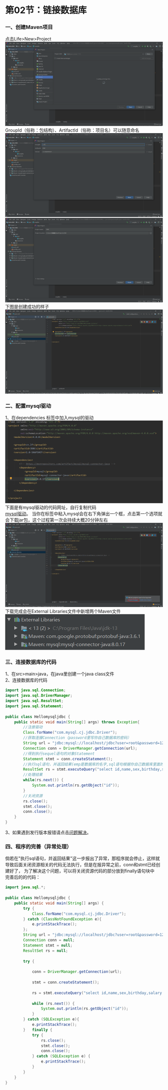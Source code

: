 # 第02节：链接数据库


### 一、创建Maven项目  
点击Life>New>Project  
![hjbl](../images/1002img1.PNG)   
GroupId（俗称：包结构）、ArtifactId（俗称：项目名）可以随意命名
![hjbl](../images/1002img2.PNG)  
![hjbl](../images/1002img3.PNG)  
下图是创建成功的样子
![hjbl](../images/1002img4.PNG)  
### 二、配置mysql驱动
1、在dependencies 标签中加入mysql的驱动
![hjbl](../images/1002img6..PNG)  
下面是有mysql驱动的代码网址，自行复制代码  
[mysql驱动](https://mvnrepository.com/artifact/mysql/mysql-connector-java/8.0.18)。
当你在标签中粘入mysql会在右下角弹出一个框，点击第一个选项就会下载jar包，这个过程第一次会持续大概20分钟左右
![hjbl](../images/1002img5.PNG)  
下载完成会在External Libraries文件中新增两个Maven文件  
![hjbl](../images/1002img8.PNG) 
### 三、连接数据库的代码
1、在src>main>java，在java里创建一个java class文件  
2、连接数据库的代码  
``` java
import java.sql.Connection;  
import java.sql.DriverManager;  
import java.sql.ResultSet;  
import java.sql.Statement;  

public class Hellomysqljdbc {  
    public static void main(String[] args) throws Exception{  
        //注册驱动  
        Class.forName("com.mysql.cj.jdbc.Driver");  
        //获取连接Connection（password里写你自己数据库的密码）  
        String url = "jdbc:mysql://localhost/jdbc?user=root&password=123456&serverTimezone=UTC";  
        Connection conn = DriverManager.getConnection(url);   
        //得到执行sequel语句的对象Statement    
        Statement stmt = conn.createStatement();    
        //执行sql语句，并返回结果(emp是数据库的名字,sql语句根据你自己数据库里面的的数据表来写)    
        ResultSet rs = stmt.executeQuery("select id,name,sex,birthday,salary from emp");    
        //处理结果    
        while(rs.next()) {    
            System.out.println(rs.getObject("id"));    
        }    
        //关闭资源    
        rs.close();  
        stmt.close();   
        conn.close();   
    }    
}  
```
3、如果遇到发行版本报错请点击[问题解决](https://juejin.im/post/5c7fb897518825408d6feb0d)。  
### 四、程序的完善（异常处理）
倘若在"执行sql语句，并返回结果"这一步报出了异常，那程序就会停止，这样就导致后面关闭资源相关的代码无法执行，但是在报异常之前，conn和stmt已经创建好了， 为了解决这个问题，可以将关闭资源代码的部分放到finally语句块中   
完善后的的代码：    
``` java
import java.sql.*;  

public class Hellomysqljdbc {  
    public static void main(String[] args) {  
        try {  
            Class.forName("com.mysql.cj.jdbc.Driver");  
        } catch (ClassNotFoundException e){  
            e.printStackTrace();  
        };  
        String url = "jdbc:mysql://localhost/jdbc?user=root&password=123456&serverTimezone=UTC";  
        Connection conn = null;  
        Statement stmt = null;  
        ResultSet rs = null;  

        try {  

            conn = DriverManager.getConnection(url);  

            stmt = conn.createStatement();  

            rs = stmt.executeQuery("select id,name,sex,birthday,salary from emp");  

            while (rs.next()) {  
                System.out.println(rs.getObject("id"));  
            }  
        } catch (SQLException e){  
            e.printStackTrace();  
        }   finally {  
            try {  
                rs.close();  
                stmt.close();  
                conn.close();  
            } catch (SQLException e) {  
                e.printStackTrace();  
            }  
        }  
    }  
}  
```



